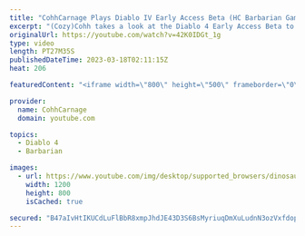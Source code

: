 ```yaml
---
title: "CohhCarnage Plays Diablo IV Early Access Beta (HC Barbarian Gameplay) - Episode 7"
excerpt: "(Cozy)Cohh takes a look at the Diablo 4 Early Access Beta to see what it has to offer. - Watch live at ..."
originalUrl: https://youtube.com/watch?v=42K0IDGt_1g
type: video
length: PT27M35S
publishedDateTime: 2023-03-18T02:11:15Z
heat: 206

featuredContent: "<iframe width=\"800\" height=\"500\" frameborder=\"0\" src=\"https://www.youtube.com/embed/42K0IDGt_1g\" allow=\"accelerometer; autoplay; encrypted-media; gyroscope; picture-in-picture\" allowfullscreen></iframe>"

provider:
  name: CohhCarnage
  domain: youtube.com

topics:
  - Diablo 4
  - Barbarian

images:
  - url: https://www.youtube.com/img/desktop/supported_browsers/dinosaur.png
    width: 1200
    height: 800
    isCached: true

secured: "B47aIvHtIKUCdLuFlBbR8xmpJhdJE43D3S6BsMyriuqDmXuLudnN3ozVxfdopvC+xZpSqft3sF/JWL5Pjxi3Hgss8A7Nol07ODfWxySaw1bVfy4uYjrRLwwy0vt6OLPcGDhZ3+JxT/HyoejNANnr5SJzFjauAlVYtcI12qqEzJvHNqkFsQaUKxDiMy6YGpYTzeCnrmXfveRq1PSi2x8It4Aci4bxh1+lUY6mQD3ridPseQH43Xl1IiE5AiSag5nETvl55FAfP2pRoSIrq+qtKe2lVE3yW5tvAJtJou+pHqAeqTVWX9FumxeiWZTQUUvnLnnRfonRKuuz7BxWFM5ShznyPaGhVNPvROSCGlJfb2uIyxgyB4KnjJ5++o3tj9OTUtXV4fiLK3qlbIxWT4ZhFA==;0b76nIzeqxnjZ/xdLoen7A=="
---
```



